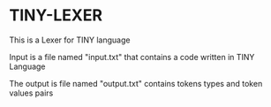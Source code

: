 # TINY-LEXER
This is a Lexer for TINY language

Input is a file named "input.txt" that contains a code written in TINY Language

The output is file named "output.txt" contains tokens types and token values pairs 
